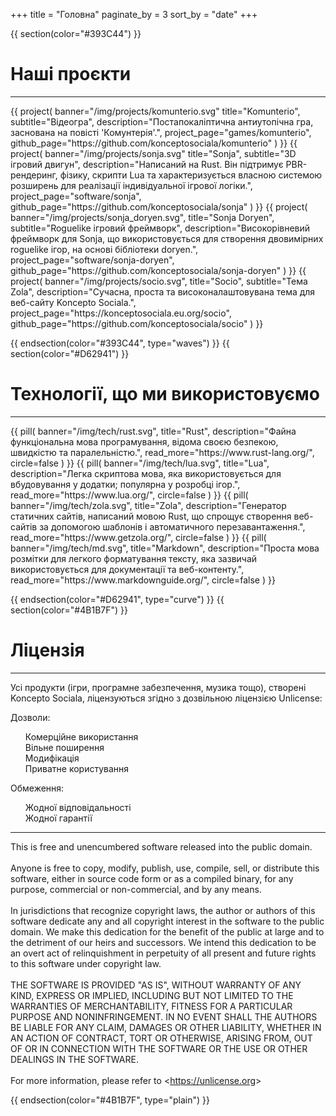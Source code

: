 +++
title = "Головна"
paginate_by = 3
sort_by = "date"
+++

<style>
    .license-li::marker {
        content: '';
    }
</style>

{{ section(color="#393C44") }}

# Наші проєкти
<hr class="big-hr mb-4">
<div class="row mt-3">
    {{ 
        project(
            banner="/img/projects/komunterio.svg"
            title="Komunterio", 
            subtitle="Відеогра", 
            description="Постапокаліптична антиутопічна гра, заснована на повісті 'Комунтерія'.",
            project_page="games/komunterio",
            github_page="https://github.com/konceptosociala/komunterio"
        ) 
    }}
    {{ 
        project(
            banner="/img/projects/sonja.svg"
            title="Sonja", 
            subtitle="3D ігровий двигун", 
            description="Написаний на Rust. Він підтримує PBR-рендеринг, фізику, скрипти Lua та характеризується власною системою розширень для реалізації індивідуальної ігрової логіки.",
            project_page="software/sonja",
            github_page="https://github.com/konceptosociala/sonja"
        ) 
    }}
    {{ 
        project(
            banner="/img/projects/sonja_doryen.svg",
            title="Sonja Doryen", 
            subtitle="Roguelike ігровий фреймворк", 
            description="Високорівневий фреймворк для Sonja, що використовується для створення двовимірних roguelike ігор, на основі бібліотеки doryen.",
            project_page="software/sonja-doryen",
            github_page="https://github.com/konceptosociala/sonja-doryen"
        ) 
    }}
    {{ 
        project(
            banner="/img/projects/socio.svg",
            title="Socio", 
            subtitle="Тема Zola", 
            description="Сучасна, проста та високоналаштовувана тема для веб-сайту Koncepto Sociala.",
            project_page="https://konceptosociala.eu.org/socio",
            github_page="https://github.com/konceptosociala/socio"
        ) 
    }}
</div>

{{ endsection(color="#393C44", type="waves") }}
{{ section(color="#D62941") }}

# Технології, що ми використовуємо
<hr class="big-hr">
<div class="row">
    {{
        pill(
            banner="/img/tech/rust.svg",
            title="Rust",
            description="Файна функціональна мова програмування, відома своєю безпекою, швидкістю та паралельністю.",
            read_more="https://www.rust-lang.org/",
            circle=false
        )
    }}
    {{
        pill(
            banner="/img/tech/lua.svg",
            title="Lua",
            description="Легка скриптова мова, яка використовується для вбудовування у додатки; популярна у розробці ігор.",
            read_more="https://www.lua.org/",
            circle=false
        )
    }}
    {{
        pill(
            banner="/img/tech/zola.svg",
            title="Zola",
            description="Генератор статичних сайтів, написаний мовою Rust, що спрощує створення веб-сайтів за допомогою шаблонів і автоматичного перезавантаження.",
            read_more="https://www.getzola.org/",
            circle=false
        )
    }}
    {{
        pill(
            banner="/img/tech/md.svg",
            title="Markdown",
            description="Проста мова розмітки для легкого форматування тексту, яка зазвичай використовується для документації та веб-контенту.",
            read_more="https://www.markdownguide.org/",
            circle=false
        )
    }}
</div>

{{ endsection(color="#D62941", type="curve") }}
{{ section(color="#4B1B7F") }}

# Ліцензія
<hr class="big-hr">
<p class="lead">Усі продукти (ігри, програмне забезпечення, музика тощо), створені Koncepto Sociala, ліцензуються згідно з дозвільною ліцензією Unlicense:</p>

<div class="row px-5">
    <div class="col-lg-6 col-md-6 col-sm-12">
        <p class="lead bold">Дозволи:</p>
        <ul>
            <li class="license-li"><i class="fa fa-circle text-success" aria-hidden="true"></i> Комерційне використання</li>
            <li class="license-li"><i class="fa fa-circle text-success" aria-hidden="true"></i> Вільне поширення</li>
            <li class="license-li"><i class="fa fa-circle text-success" aria-hidden="true"></i> Модифікація</li>
            <li class="license-li"><i class="fa fa-circle text-success" aria-hidden="true"></i> Приватне користування</li>
        </ul>
    </div>
    <div class="col-lg-6 col-md-6 col-sm-12">
        <p class="lead bold">Обмеження:</p>
        <ul>
            <li class="license-li"><i class="fa fa-circle text-danger" aria-hidden="true"></i> Жодної відповідальності</li>
            <li class="license-li"><i class="fa fa-circle text-danger" aria-hidden="true"></i> Жодної гарантії</li>
        </ul>
    </div>
    <div class="w-100"></div>
    <div class="col-12">
        <hr class="big-hr mx-3">
    </div>
    <div class="w-100"></div>
    <div class="col-lg-7 col-md-12 col-sm-12 mx-auto">
        <div class="text-bg-dark font-monospace rounded mx-auto p-4 lh-base border-dark">
            This is free and unencumbered software released into the public domain.
            <br><br>
            Anyone is free to copy, modify, publish, use, compile, sell, or
            distribute this software, either in source code form or as a compiled
            binary, for any purpose, commercial or non-commercial, and by any
            means.
            <br><br>
            In jurisdictions that recognize copyright laws, the author or authors
            of this software dedicate any and all copyright interest in the
            software to the public domain. We make this dedication for the benefit
            of the public at large and to the detriment of our heirs and
            successors. We intend this dedication to be an overt act of
            relinquishment in perpetuity of all present and future rights to this
            software under copyright law.
            <br><br>
            THE SOFTWARE IS PROVIDED "AS IS", WITHOUT WARRANTY OF ANY KIND,
            EXPRESS OR IMPLIED, INCLUDING BUT NOT LIMITED TO THE WARRANTIES OF
            MERCHANTABILITY, FITNESS FOR A PARTICULAR PURPOSE AND NONINFRINGEMENT.
            IN NO EVENT SHALL THE AUTHORS BE LIABLE FOR ANY CLAIM, DAMAGES OR
            OTHER LIABILITY, WHETHER IN AN ACTION OF CONTRACT, TORT OR OTHERWISE,
            ARISING FROM, OUT OF OR IN CONNECTION WITH THE SOFTWARE OR THE USE OR
            OTHER DEALINGS IN THE SOFTWARE.
            <br><br>
            For more information, please refer to &lt;<a class="font-monospace" href="https://unlicense.org">https://unlicense.org</a>&gt;
        </div>
    </div>
</div>

{{ endsection(color="#4B1B7F", type="plain") }}